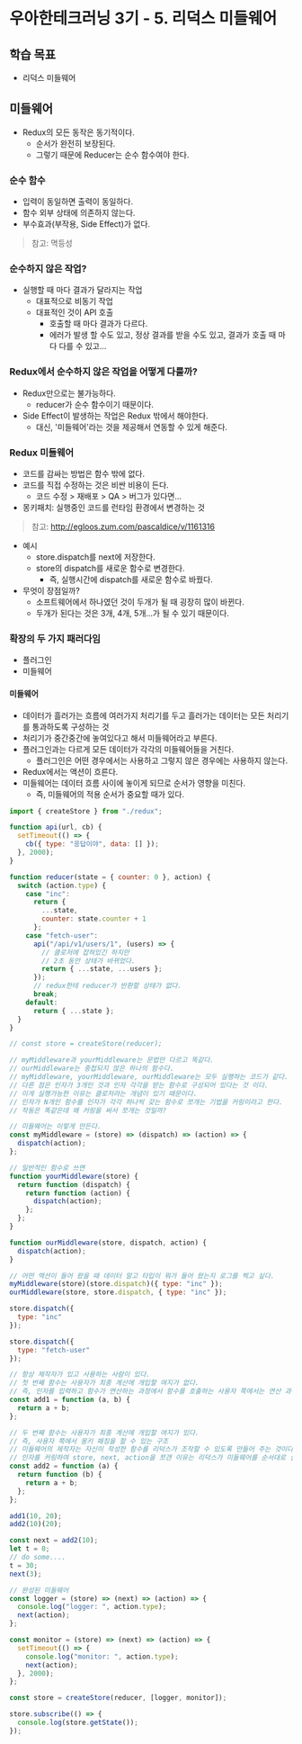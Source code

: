 # 우아한테크러닝 3기 - 5. 리덕스 미들웨어

## 학습 목표

- 리덕스 미들웨어

## 미들웨어

- Redux의 모든 동작은 동기적이다.
  - 순서가 완전히 보장된다.
  - 그렇기 때문에 Reducer는 순수 함수여야 한다.

### 순수 함수

- 입력이 동일하면 출력이 동일하다.
- 함수 외부 상태에 의존하지 않는다.
- 부수효과(부작용, Side Effect)가 없다.

> 참고: 멱등성

### 순수하지 않은 작업?

- 실행할 때 마다 결과가 달라지는 작업
  - 대표적으로 비동기 작업
  - 대표적인 것이 API 호출
    - 호출할 때 마다 결과가 다르다.
    - 에러가 발생 할 수도 있고, 정상 결과를 받을 수도 있고, 결과가 호출 때 마다 다를 수 있고...

### Redux에서 순수하지 않은 작업을 어떻게 다룰까?

- Redux만으로는 불가능하다.
  - reducer가 순수 함수이기 때문이다.
- Side Effect이 발생하는 작업은 Redux 밖에서 해야한다.
  - 대신, '미들웨어'라는 것을 제공해서 연동할 수 있게 해준다.
  
### Redux 미들웨어 

- 코드를 감싸는 방법은 함수 밖에 없다.
- 코드를 직접 수정하는 것은 비싼 비용이 든다.
  - 코드 수정 > 재배포 > QA > 버그가 있다면...
- 몽키패치: 실행중인 코드를 런타임 환경에서 변경하는 것
> 참고: http://egloos.zum.com/pascaldice/v/1161316
  - 예시
    - store.dispatch를 next에 저장한다.
    - store의 dispatch를 새로운 함수로 변경한다.
      - 즉, 실행시간에 dispatch를 새로운 함수로 바꿨다.
  - 무엇이 장점일까?
    - 소프트웨어에서 하나였던 것이 두개가 될 때 굉장히 많이 바뀐다.
    - 두개가 된다는 것은 3개, 4개, 5개...가 될 수 있기 때문이다.
    
### 확장의 두 가지 패러다임

- 플러그인
- 미들웨어

#### 미들웨어

- 데이터가 흘러가는 흐름에 여러가지 처리기를 두고 흘러가는 데이터는 모든 처리기를 통과하도록 구성하는 것
- 처리기가 중간중간에 놓여있다고 해서 미들웨어라고 부른다.
- 플러그인과는 다르게 모든 데이터가 각각의 미들웨어들을 거친다.
  - 플러그인은 어떤 경우에서는 사용하고 그렇지 않은 경우에는 사용하지 않는다.
- Redux에서는 액션이 흐른다.
- 미들웨어는 데이터 흐름 사이에 놓이게 되므로 순서가 영향을 미친다.
  - 즉, 미들웨어의 적용 순서가 중요할 때가 있다.

```javascript
import { createStore } from "./redux";

function api(url, cb) {
  setTimeout(() => {
    cb({ type: "응답이야", data: [] });
  }, 2000);
}

function reducer(state = { counter: 0 }, action) {
  switch (action.type) {
    case "inc":
      return {
        ...state,
        counter: state.counter + 1
      };
    case "fetch-user":
      api("/api/v1/users/1", (users) => {
        // 클로저에 잡혀있긴 하지만
        // 2초 동안 상태가 바뀌었다.
        return { ...state, ...users };
      });
      // redux한테 reducer가 반환할 상태가 없다.
      break;
    default:
      return { ...state };
  }
}

// const store = createStore(reducer);

// myMiddleware과 yourMiddleware는 문법만 다르고 똑같다.
// ourMiddleware는 중첩되지 않은 하나의 함수다.
// myMiddleware, yourMiddleware, ourMiddleware는 모두 실행하는 코드가 같다.
// 다른 점은 인자가 3개인 것과 인자 각각을 받는 함수로 구성되어 있다는 것 이다.
// 이게 실행가능한 이유는 클로저라는 개념이 있기 때문이다.
// 인자가 N개인 함수를 인자가 각각 하나씩 갖는 함수로 쪼개는 기법을 커링이라고 한다.
// 작동은 똑같은데 왜 커링을 써서 쪼개는 것일까?

// 미들웨어는 이렇게 만든다.
const myMiddleware = (store) => (dispatch) => (action) => {
  dispatch(action);
};

// 일반적인 함수로 쓰면
function yourMiddleware(store) {
  return function (dispatch) {
    return function (action) {
      dispatch(action);
    };
  };
}

function ourMiddleware(store, dispatch, action) {
  dispatch(action);
}

// 어떤 액션이 들어 왔을 때 데이터 말고 타입이 뭐가 들어 왔는지 로그를 찍고 싶다.
myMiddleware(store)(store.dispatch)({ type: "inc" });
ourMiddleware(store, store.dispatch, { type: "inc" });

store.dispatch({
  type: "inc"
});

store.dispatch({
  type: "fetch-user"
});

// 항상 제작자가 있고 사용하는 사람이 있다.
// 첫 번째 함수는 사용자가 최종 계산에 개입할 여지가 없다.
// 즉, 인자를 입력하고 함수가 연산하는 과정에서 함수를 호출하는 사용자 쪽에서는 연산 과정 중간에 개입할 수 없다.
const add1 = function (a, b) {
  return a + b;
};

// 두 번째 함수는 사용자가 최종 계산에 개입할 여지가 있다.
// 즉, 사용자 쪽에서 몽키 패칭을 할 수 있는 구조
// 미들웨어의 제작자는 자신이 작성한 함수를 리덕스가 조작할 수 있도록 만들어 주는 것이다.
// 인자를 커링하여 store, next, action을 쪼갠 이유는 리덕스가 미들웨어를 순서대로 실행시킬 수 있도록 열어놓은 구조다.
const add2 = function (a) {
  return function (b) {
    return a + b;
  };
};

add1(10, 20);
add2(10)(20);

const next = add2(10);
let t = 0;
// do some....
t = 30;
next(3);

// 완성된 미들웨어
const logger = (store) => (next) => (action) => {
  console.log("logger: ", action.type);
  next(action);
};

const monitor = (store) => (next) => (action) => {
  setTimeout(() => {
    console.log("monitor: ", action.type);
    next(action);
  }, 2000);
};

const store = createStore(reducer, [logger, monitor]);

store.subscribe(() => {
  console.log(store.getState());
});
```
